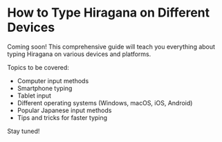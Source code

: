 # How to Type Hiragana on Different Devices

Coming soon! This comprehensive guide will teach you everything about typing Hiragana on various devices and platforms.

Topics to be covered:
- Computer input methods
- Smartphone typing
- Tablet input
- Different operating systems (Windows, macOS, iOS, Android)
- Popular Japanese input methods
- Tips and tricks for faster typing

Stay tuned! 